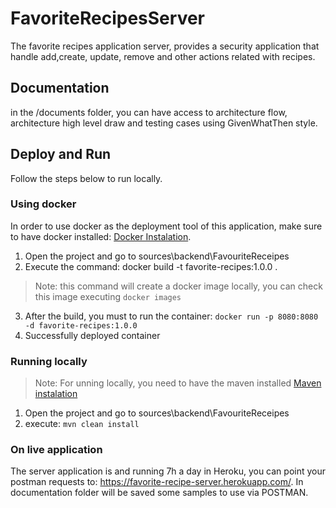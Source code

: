 # FavoriteRecipesServer

The favorite recipes application server, provides a security application that handle add,create, update, remove and other actions related with recipes.


## Documentation

in the /documents folder, you can have access to architecture flow, architecture high level draw and testing cases using GivenWhatThen style.

## Deploy and Run

Follow the steps below to run locally.

### Using docker

In order to use docker as the deployment tool of this application, make sure to have docker installed: [Docker Instalation](https://docs.docker.com/engine/install/).

1. Open the project and go to sources\backend\FavouriteReceipes
2. Execute the command: docker build -t favorite-recipes:1.0.0 .
> Note: this command will create a docker image locally, you can check this image executing `docker images`
3. After the build, you must to run the container:
``docker run -p 8080:8080 -d favorite-recipes:1.0.0``
4. Successfully deployed container

### Running locally

>Note: For unning locally, you need to have the maven installed [Maven instalation](https://maven.apache.org/install.html)
1. Open the project and go to sources\backend\FavouriteReceipes
2. execute: ``mvn clean install`` 


### On live application

The server application is and running 7h a day in Heroku, you can point your postman requests to: https://favorite-recipe-server.herokuapp.com/.
In documentation folder will be saved some samples to use via POSTMAN.